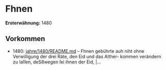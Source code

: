# Fhnen

**Ersterwähnung:** 1480

## Vorkommen
- 1480: [jahre/1480/README.md](../jahre/1480/README.md) – Fhnen gebührte auh niht ohne
Verwilligung der drei Räte, den Eid und das Alther-
kommen verändern zu laſſen, deS8wegen ſei ihnen der Eid,
|...
